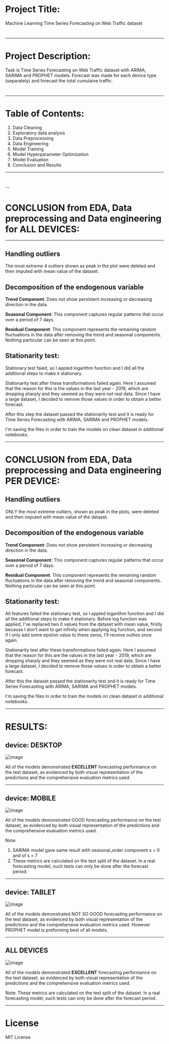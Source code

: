 # Project Title:
Machine Learning Time Series Forecasting on Web Traffic dataset
#
---
# Project Description:
Task is Time Series Forecasting on Web Traffic dataset with ARIMA, SARIMA and PROPHET models. Forecast was made for each device type (separately) and forecast the total cumulaive traffic.  
#
---
# Table of Contents:

  1. Data Cleaning
  2. Exploratory data analysis
  3. Data Preprocessing 
  4. Data Engineering
  5. Model Training
  6. Model Hyperparameter Optimization
  7. Model Evaluation
  8. Conclusion and Results
---
#

--
# CONCLUSION from EDA, Data preprocessing and Data engineering for ALL DEVICES:

---
## Handling outliers 
The most extreme 4 outliers shown as peak in the plot were deleted and then imputed with mean value of the dataset.    

## Decomposition of the endogenous variable

**Trend Component**: Does not show persistent increasing or decreasing direction in the data.

**Seasonal Component**: This component captures regular patterns that occur over a period of 7 days.

**Residual Component**: This component represents the remaining random fluctuations in the data after removing the trend and seasonal components. Nothing particular can be seen at this point.      

## Stationarity test: 
Stationary test faied, so I appled logarithm function and I did all the additional steps to make it stationary. 
    
Stationarity test after these transformations failed again. Here I assumed that the reason for this is the values in the last year - 2019, which are dropping sharply and they seemed as they were not real data. Since I have a large dataset, I decided to remove those values in order to obtain a better forecast. 

After this step the dataset passed the stationarity test and it is ready for Time Series Forecasting with ARIMA, SARIMA and PROPHET models.  

I'm saving the files in order to train the models on clean dataset in additional notebooks.

---

# CONCLUSION from EDA, Data preprocessing and Data engineering PER DEVICE:

## Handling outliers 
ONLY the most extreme outliers, shown as peak in the plots, were deleted and then imputed with mean value of the dataset.    

## Decomposition of the endogenous variable

**Trend Component**: Does not show persistent increasing or decreasing direction in the data.

**Seasonal Component**: This component captures regular patterns that occur over a period of 7 days.

**Residual Component**: This component represents the remaining random fluctuations in the data after removing the trend and seasonal components. Nothing particular can be seen at this point.      

## Stationarity test: 
All features failed the stationary test, so I appled logarithm function and I did all the additional steps to make it stationary. 
Before log function was applied, I've replaced two 0 values from the dataset with mean value, firstly because I don't want to get infinity when applying log function, and second if I only add some epsilon value to these zeros, I'll receive outlies once again.
    
Stationarity test after these transformations failed again. Here I assumed that the reason for this are the values in the last year - 2019, which are dropping sharply and they seemed as they were not real data. Since I have a large dataset, I decided to remove those values in order to obtain a better forecast. 

After this the dataset passed the stationarity test and it is ready for Time Series Forecasting with ARIMA, SARIMA and PROPHET models.  

I'm saving the files in order to train the models on clean dataset in additional notebooks.

---

# RESULTS:

## device: DESKTOP
![image](https://github.com/VesnaPop-Dimitrijoska/ML-Time-Series-Forecasting-WebTraffic/assets/144008804/2dafb76b-7851-4fb8-83ab-e05a420d4940)

All of the models demonstrated **EXCELLENT** forecasting performance on the test dataset, as evidenced by both visual representation of the predictions and the comprehensive evaluation metrics used.

---
## device: MOBILE
![image](https://github.com/VesnaPop-Dimitrijoska/ML-Time-Series-Forecasting-WebTraffic/assets/144008804/e3878a24-4bf9-4e69-bc15-0eb73532a3a3)

All of the models demonstrated GOOD forecasting performance on the test dataset, as evidenced by both visual representation of the predictions and the comprehensive evaluation metrics used.

Note: 
1. SARIMA model gave same result with seasonal_order component s = 0 and of s = 7
2. These metrics are calculated on the test split of the dataset. In a real forecasting model, such tests can only be done after the forecast period.

---
## device: TABLET
![image](https://github.com/VesnaPop-Dimitrijoska/ML-Time-Series-Forecasting-WebTraffic/assets/144008804/2787a4d7-22c4-45b0-b0e6-e61e10ab2ecb)

All of the models demonstrated NOT SO GOOD forecasting performance on the test dataset, as evidenced by both visual representation of the predictions and the comprehensive evaluation metrics used.
However PROPHET model is preforming best of all models.

---
## ALL DEVICES
![image](https://github.com/VesnaPop-Dimitrijoska/ML-Time-Series-Forecasting-WebTraffic/assets/144008804/e19990fb-253c-4319-8c3f-6a953924caae)

All of the models demonstrated **EXCELLENT** forecasting performance on the test dataset, as evidenced by both visual representation of the predictions and the comprehensive evaluation metrics used.

Note: These metrics are calculated on the test split of the dataset. In a real forecasting model, such tests can only be done after the forecast period.

---
#
# License
MIT License
#

